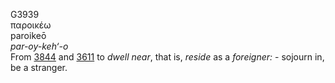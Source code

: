 <body>
  <p>G3939<br>  παροικέω  <br> paroikeō  <br><i>par-oy-keh‘-o </i><br>From <a href="g3844.htm">3844</a> and <a href="g3611.htm">3611</a>  to <i>dwell</i> <i>near</i>, that is, <i>reside</i> as a <i>foreigner:</i> - sojourn in, be a stranger.<br></p>
 </body>